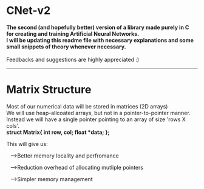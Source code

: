 # CNet-v2
<b>The second (and hopefully better) version of a library made purely in C for creating and training Artificial Neural Networks.<br>
I will be updating this readme file with necessary explanations and some small snippets of theory whenever necessary.</b><br><br>
Feedbacks and suggestions are highly appreciated :) <br>

<hr>

<h1>Matrix Structure</h1>
Most of our numerical data will be stored in matrices (2D arrays)<br>
We will use heap-allcoated arrays, but not in a pointer-to-pointer manner.<br>
Instead we will have a single pointer pointing to an array of size 'rows X cols'.<br>

<b>
	struct Matrix{
		int row, col;
		float *data;
	};
</b>

This will give us:<br>
<p style="margin-left: 10px">-->Better memory locality and perfromance</p>
<p style="margin-left: 10px">-->Reduction overhead of allocating mutliple pointers</p>
<p style="margin-left: 10px">-->Simpler memory management</p>
